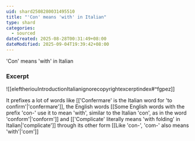 ```yaml
---
uid: shard2508280031495510
title: "'Con' means 'with' in Italian"
type: shard
categories:
  - sourced
dateCreated: 2025-08-28T00:31:49+08:00
dateModified: 2025-09-04T19:39:42+08:00
---
```

'Con' means 'with' in Italian

### Excerpt
![[eleftheriouIntroductionItalianignorecopyrightexcerptindex#^fgpez]] 

It prefixes a lot of words like [['Confermare' is the Italian word for 'to confirm'|'confermare']], the English words [[Some English words with the prefix 'con-' use it to mean 'with', similar to the Italian 'con', as in the word 'conform'|'conform']] and [['Complicate' literally means 'with folding' in Italian|'complicate']] through its other form [[Like 'con-', 'com-' also means 'with'|'com']]